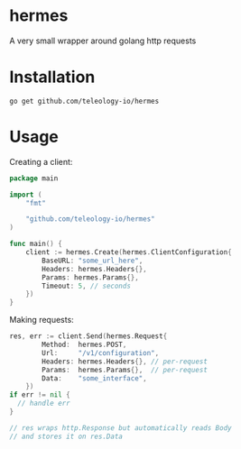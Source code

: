 # hermes
A very small wrapper around golang http requests

# Installation

```
go get github.com/teleology-io/hermes
```

# Usage 

Creating a client:

```go
package main

import (
	"fmt"

	"github.com/teleology-io/hermes"
)

func main() {
	client := hermes.Create(hermes.ClientConfiguration{
		BaseURL: "some_url_here",
		Headers: hermes.Headers{},
		Params: hermes.Params{},
		Timeout: 5, // seconds
	})
}
```

Making requests:


```go
res, err := client.Send(hermes.Request{
		Method:  hermes.POST,
		Url:     "/v1/configuration",
		Headers: hermes.Headers{}, // per-request
		Params:  hermes.Params{},  // per-request
		Data:    "some_interface",
	})
if err != nil {
  // handle err
}

// res wraps http.Response but automatically reads Body 
// and stores it on res.Data
```